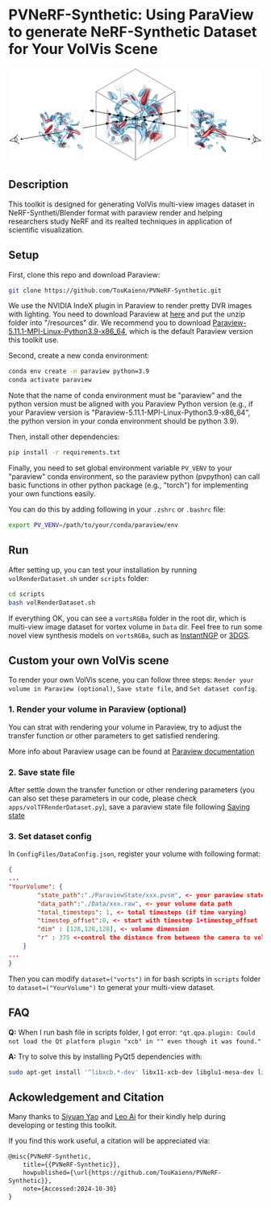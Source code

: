 # PVNeRF-Synthetic: Using ParaView to generate NeRF-Synthetic Dataset for Your VolVis Scene
![alt text](assets/teaser.png)
## Description
This toolkit is designed for generating VolVis multi-view images dataset in NeRF-Syntheti/Blender format with paraview render and helping researchers study NeRF and its realted techniques in application of scientific visualization. 

## Setup

First, clone this repo and download Paraview:
```bash
git clone https://github.com/TouKaienn/PVNeRF-Synthetic.git
```

We use the NVIDIA IndeX plugin in Paraview to render pretty DVR images with lighting. You need to download Paraview at [here](https://www.paraview.org/download/) and put the unzip folder into "/resources" dir.
We recommend you to download [Paraview-5.11.1-MPI-Linux-Python3.9-x86_64](https://www.paraview.org/paraview-downloads/download.php?submit=Download&version=v5.11&type=binary&os=Linux&downloadFile=ParaView-5.11.1-MPI-Linux-Python3.9-x86_64.tar.gz), which is the default Paraview version this toolkit use.

Second, create a new conda environment:

```bash
conda env create -n paraview python=3.9
conda activate paraview
```

Note that the name of conda environment must be "paraview" and the python version must be aligned with you Paraview Python version (e.g., if your Paraview version is "Paraview-5.11.1-MPI-Linux-Python3.9-x86_64", the python version in your conda environment should be python 3.9).

Then, install other dependencies:
```bash
pip install -r requirements.txt
```
Finally, you need to set global environment variable ```PV_VENV``` to your "paraview" conda environment, so the paraview python (pvpython) can call basic functions in other python package (e.g., "torch") for implementing your own functions easily.

You can do this by adding following in your `.zshrc` or `.bashrc` file:
```bash
export PV_VENV=/path/to/your/conda/paraview/env
```

## Run
After setting up, you can test your installation by running `volRenderDataset.sh` under `scripts` folder:
```bash
cd scripts
bash volRenderDataset.sh
```
If everything OK, you can see a `vortsRGBa` folder in the root dir, which is multi-view image dataset for vortex volume in `Data` dir.
Feel free to run some novel view synthesis models on `vortsRGBa`, such as [InstantNGP](https://github.com/NVlabs/instant-ngp) or [3DGS](https://github.com/graphdeco-inria/gaussian-splatting).

## Custom your own VolVis scene
To render your own VolVis scene, you can follow three steps: `Render your volume in Paraview (optional)`, `Save state file`, and `Set dataset config`.

### 1. Render your volume in Paraview (optional)
You can strat with rendering your volume in Paraview, try to adjust the transfer function or other parameters to get satisfied rendering.

More info about Paraview usage can be found at [Paraview documentation](https://docs.paraview.org/en/v5.11.2/UsersGuide/introduction.html)

### 2. Save state file
After settle down the transfer function or other rendering parameters (you can also set these parameters in our code, please check `apps/volTFRenderDataset.py`), save a paraview state file following [Saving state](https://docs.paraview.org/en/v5.11.2/UsersGuide/savingResults.html#saving-state)

### 3. Set dataset config
In `ConfigFiles/DataConfig.json`, register your volume with following format:
```json
{
...
"YourVolume": {
        "state_path":"./ParaviewState/xxx.pvsm", <- your paraview state file path
        "data_path":"./Data/xxx.raw", <- your volume data path
        "total_timesteps": 1, <- total timesteps (if time varying)
        "timestep_offset":0, <- start with timestep 1+timestep_offset
        "dim" : [128,128,128], <- volume dimension
        "r" : 375 <-control the distance from between the camera to volume
    }
...
}
```
Then you can modify `dataset=("vorts")` in for bash scripts in `scripts` folder to `dataset=("YourVolume")` to generat your multi-view dataset.


## FAQ
**Q:** When I run bash file in scripts folder, I got error: ```"qt.qpa.plugin: Could not load the Qt platform plugin "xcb" in "" even though it was found."```

**A:** Try to solve this by installing PyQt5 dependencies with:
```bash
sudo apt-get install '^libxcb.*-dev' libx11-xcb-dev libglu1-mesa-dev libxrender-dev libxi-dev libxkbcommon-dev libxkbcommon-x11-dev
```



## Ackowledgement and Citation
Many thanks to [Siyuan Yao](https://github.com/JCBreath) and [Leo Ai](https://github.com/KuangshiAi) for their kindly help during developing or testing this toolkit.


If you find this work useful, a citation will be appreciated via:
```
@misc{PVNeRF-Synthetic,
    title={{PVNeRF-Synthetic}},
    howpublished={\url{https://github.com/TouKaienn/PVNeRF-Synthetic}},
    note={Accessed:2024-10-30}
}
```

